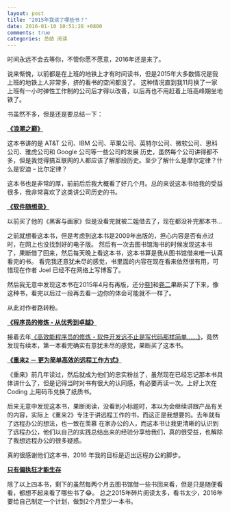 ```yaml
---
layout: post
title: "2015年我读了哪些书？"
date: 2016-01-10 10:51:28 +0800
comments: true
categories: 总结 阅读
---
```


时间永远不会去等你，不管你愿不愿意，2016年还是来了。

说来惭愧，以前都是在上班的地铁上才有时间读书，但是2015年大多数情况是我上班的地铁上人非常多，挤的看书的空间都没了。
这种情况直到我11月换了一家上班有一小时弹性工作制的公司后才得以改善，以后再也不用赶着上班高峰期坐地铁了。

书虽然不多，但是还是要总结一下：

**[《浪潮之巅》](http://book.douban.com/subject/6709783/)**

这本书讲的是 AT&T 公司、IBM 公司、苹果公司、英特尔公司、微软公司、思科公司、雅虎公司和 Google 公司等一些公司的发展
历史，虽然每个公司讲得都不多，但是我觉得搞互联网的人都应该了解那段历史。至少了解什么是摩尔定律？什么是安迪 – 比尔定律？

这本书也是非常的厚，前前后后我大概看了好几个月。总的来说这本书给我的受益很多，我非常喜欢了这类讲公司历史的书。

<!--more-->

**[《软件随想录》](http://book.douban.com/subject/4163938/)**

以前买了他的《黑客与画家》但是没看完就被二姐借去了，现在都没补完那本书...

之前就想看这本书，但是考虑到这本书是2009年出版的，担心内容是否有点过时，在网上也没找到好的电子版。
然后有一次去图书馆淘书的时候发现这本书了，果断借了回来，然后每天晚上看这本书，这本书算是我从图书馆借来唯一认真看完的书。
看完我还意犹未尽的感觉，书里面的内容在现在看来依然很有用，可惜现在作者 Joel 已经不在网络上写博客了。

然后我无意中发现这本书在2015年4月有再版，还分[卷1](http://book.douban.com/subject/26366419/)和[卷二](http://book.douban.com/subject/26366425/)果断买了下来，像这种书，看完以后过一段再去看一边你的体会可能就不一样了。

从此对作者路转粉。



**[《程序员的修炼 - 从优秀到卓越》](http://book.douban.com/subject/25880845/)**

接着去年[《高效能程序员的修炼 - 软件开发远不止是写代码那样简单……》](http://book.douban.com/subject/24868904/)，竟然发现有续本，第一本看完确实有意犹未尽的感觉，果断买了这本书。


**[《重来2 － 更为简单高效的远程工作方式》](http://book.douban.com/subject/25861795/)**

《重来》前几年读过，然后就成为他们的忠实粉丝了，虽然现在已经忘记那本书具体讲什么了，但是记得当时对书有很大的认同感，有必要再读一次。上好上次在 Coding 上用码币兑换了纸质书。

后来无意中发现这本书，果断阅读，没看到小标题时，本以为会继续讲跟产品有关的内容，实际上《重来2》专注于讲远程工作的书，而这正是我想要的。去年就有了远程办公的想法，也一致在羡慕
在家办公的人，而这本书让我更清晰的认识到了远程办公，他们以自己的实践总结出来的经验分享给我们，真的很受益，也解除了我想远程办公的很多疑惑。

真的很感谢他们这本书，2016 年我的目标是迈出远程办公的脚步。

**[只有偏执狂才能生存](http://book.douban.com/subject/5362909/)**


除了以上四本书，剩下的虽然每两个月去图书馆借一些书回来看，但是只是随便看看，都想不起来看了哪些书了😂。
总之2015年碎片阅读太多，看书太少，2016年要给自己制定一个计划，做到2个月至少一本书。



